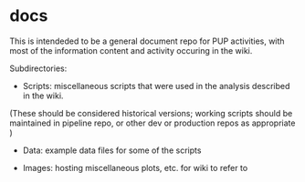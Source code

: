 # docs

This is intendeded to be a general document repo for PUP activities, with most of the information content and activity occuring in the wiki.

Subdirectories:

* Scripts:  miscellaneous scripts that were used in the analysis described in the wiki. 

 (These should be considered historical versions; working scripts should be maintained in pipeline repo, or other dev or production repos as appropriate )
 
* Data:     example data files for some of the scripts
 
* Images:   hosting miscellaneous plots, etc. for wiki to refer to

